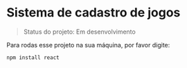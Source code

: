 <h1> Sistema de cadastro de jogos </h1>

> Status do projeto: Em desenvolvimento 

Para rodas esse projeto na sua máquina, por favor digite:

```
npm install react
``` 
